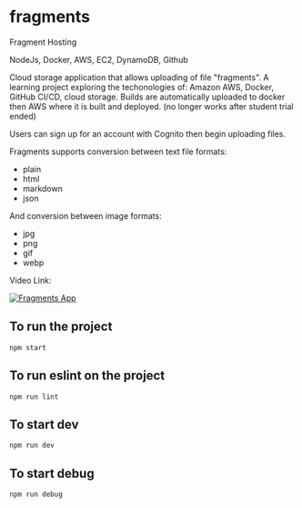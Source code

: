 # fragments

Fragment Hosting

NodeJs, Docker, AWS, EC2, DynamoDB, Github

Cloud storage application that allows uploading of file "fragments". A learning project exploring the techonologies of: Amazon AWS, Docker, GitHub CI/CD, cloud storage. Builds are automatically uploaded to docker then AWS where it is built and deployed. (no longer works after student trial ended)

Users can sign up for an account with Cognito then begin uploading files. 

Fragments supports conversion between text file formats:
- plain
- html
- markdown
- json

And conversion between image formats:
- jpg
- png
- gif
- webp

Video Link:

[![Fragments App](https://img.youtube.com/vi/rORvsT_bzyg/0.jpg)](https://www.youtube.com/watch?v=rORvsT_bzyg)

## To run the project

`npm start`

## To run eslint on the project

`npm run lint`

## To start dev

`npm run dev`

## To start debug

`npm run debug`
